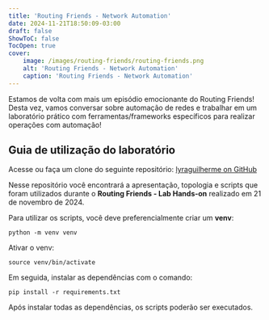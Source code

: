 ```yaml
---
title: 'Routing Friends - Network Automation'
date: 2024-11-21T18:50:09-03:00
draft: false
ShowToC: false
TocOpen: true
cover:
    image: /images/routing-friends/routing-friends.png
    alt: 'Routing Friends - Network Automation'
    caption: 'Routing Friends - Network Automation'
---
```


Estamos de volta com mais um episódio emocionante do Routing Friends! Desta vez, vamos conversar sobre automação de redes e trabalhar em um laboratório prático com ferramentas/frameworks específicos para realizar operações com automação!

## Guia de utilização do laboratório

Acesse ou faça um clone do seguinte repositório:
[lyraguilherme on GitHub](https://github.com/lyraguilherme/LabHandsOn-Nov2024/)

Nesse repositório você encontrará a apresentação, topologia e scripts que foram utilizados durante o **Routing Friends - Lab Hands-on** realizado em 21 de novembro de 2024.

Para utilizar os scripts, você deve preferencialmente criar um **venv**:
```shell
python -m venv venv
```

Ativar o venv:
```shell
source venv/bin/activate
```

Em seguida, instalar as dependências com o comando:
```shell
pip install -r requirements.txt
```

Após instalar todas as dependências, os scripts poderão ser executados.
